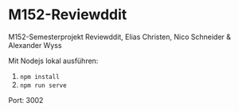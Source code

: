 # M152-Reviewddit
M152-Semesterprojekt Reviewddit, Elias Christen, Nico Schneider &amp; Alexander Wyss

Mit Nodejs lokal ausführen:
1. `npm install`
2. `npm run serve`

Port: 3002

